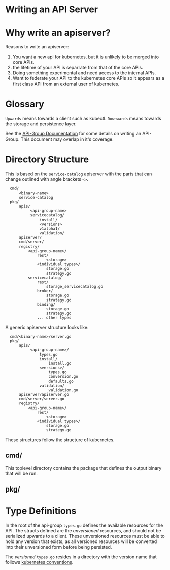 Writing an API Server
=====================

# Why write an apiserver?

Reasons to write an apiserver:
1. You want a new api for kubernetes, but it is unlikely to be merged
   into core APIs.
1. the lifetime of your API is separrate from that of the core APIs.
1. Doing something experimental and need access to the internal APIs.
1. Want to federate your API to the kubernetes core APIs so it appears
   as a first class API from an external user of kubernetes.



# Glossary

`Upwards` means towards a client such as kubectl. `Downwards` means
towards the storage and persistence layer.

See the [API-Group Documentation](adding-an-APIGroup.md) for some details on writing an
API-Group. This document may overlap in it's coverage.

# Directory Structure

This is based on the `service-catalog` apiserver with the parts that
can change outlined with angle brackets `<>`.

```
  cmd/
      <binary-name>
      service-catalog
  pkg/
      apis/
           <api-group-name>
           servicecatalog/
               install/
               <versions>
               v1alpha1/
               validation/
      apiserver/
      cmd/server/
      registry/
          <api-group-name>/
              rest/
                  <storage>
              <individual types>/
                  storage.go
                  strategy.go
          servicecatalog/
              rest/
                  storage_servicecatalog.go
              broker/
                  storage.go
                  strategy.go
              binding/
                  storage.go
                  strategy.go
              ... other types
```

A generic apiserver structure looks like:

```
  cmd/<binary-name>/server.go
  pkg/
      apis/
           <api-group-name>/
               types.go
               install/
                   install.go
               <versions>/
                   types.go
                   conversion.go
                   defaults.go
               validation/
                   validation.go
      apiserver/apiserver.go
      cmd/server/server.go
      registry/
          <api-group-name>/
              rest/
                  <storage>
              <individual types>/
                  storage.go
                  strategy.go
```

These structures follow the structure of kubernetes.

## cmd/

This toplevel directory contains the package that defines the output
binary that will be run.

## pkg/


# Type Definitions

In the root of the api-group `types.go` defines the available
resources for the API. The structs defined are the
*unversioned* resources, and should not be serialized upwards to a
client. These unversioned resources must be able to hold any version
that exists, as all versioned resources will be converted into their
unversioned form before being persisted.

The *versioned* `types.go` resides in a directory with the version
name that follows
[kubernetes conventions](api_changes.md#alpha-beta-and-stable-versions).


